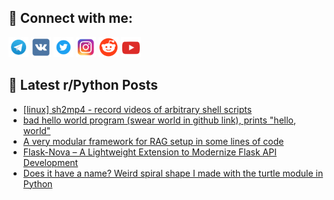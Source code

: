 ## 🔎 Connect with me:
[<img src="https://github.com/bullbesh/bullbesh/blob/main/images/Telegram.png" width="32" height="32" />](https://t.me/bullbesh)
[<img src="https://github.com/bullbesh/bullbesh/blob/main/images/VK.png" width="32" height="32" />](https://vk.com/bullbesh)
[<img src="https://github.com/bullbesh/bullbesh/blob/main/images/Twitter.png" width="32" height="32" />](https://twitter.com/bullbesh1)
[<img src="https://github.com/bullbesh/bullbesh/blob/main/images/Instagram.png" width="32" height="32" />](https://www.instagram.com/bullbesh)
[<img src="https://github.com/bullbesh/bullbesh/blob/main/images/Reddit.png" width="32" height="32" />](https://www.reddit.com/user/bullbesh)
[<img src="https://github.com/bullbesh/bullbesh/blob/main/images/YouTube.png" width="32" height="32" />](https://www.youtube.com/channel/UCtfjRs6uzgq5mfm8S06WTcg)

## 📕 Latest r/Python Posts
<!-- BLOG-POST-LIST:START -->
- [[linux] sh2mp4 - record videos of arbitrary shell scripts](https://www.reddit.com/r/Python/comments/1m8at15/linux_sh2mp4_record_videos_of_arbitrary_shell/)
- [bad hello world program &lpar;swear world in github link&rpar;, prints &quot;hello, world&quot;](https://www.reddit.com/r/Python/comments/1m8anrk/bad_hello_world_program_swear_world_in_github/)
- [A very modular framework for RAG setup in some lines of code](https://www.reddit.com/r/Python/comments/1m860pg/a_very_modular_framework_for_rag_setup_in_some/)
- [Flask-Nova – A Lightweight Extension to Modernize Flask API Development](https://www.reddit.com/r/Python/comments/1m82flz/flasknova_a_lightweight_extension_to_modernize/)
- [Does it have a name? Weird spiral shape I made with the turtle module in Python](https://www.reddit.com/r/Python/comments/1m81n93/does_it_have_a_name_weird_spiral_shape_i_made/)
<!-- BLOG-POST-LIST:END -->
